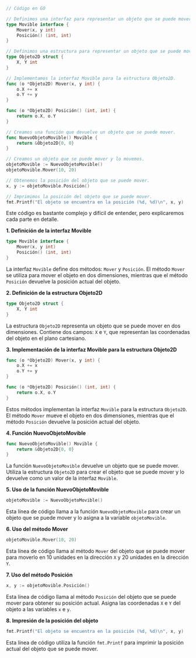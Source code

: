```go
// Código en GO

// Definimos una interfaz para representar un objeto que se puede mover.
type Movible interface {
	Mover(x, y int)
	Posición() (int, int)
}

// Definimos una estructura para representar un objeto que se puede mover en dos dimensiones.
type Objeto2D struct {
	X, Y int
}

// Implementamos la interfaz Movible para la estructura Objeto2D.
func (o *Objeto2D) Mover(x, y int) {
	o.X += x
	o.Y += y
}

func (o *Objeto2D) Posición() (int, int) {
	return o.X, o.Y
}

// Creamos una función que devuelve un objeto que se puede mover.
func NuevoObjetoMovible() Movible {
	return &Objeto2D{0, 0}
}

// Creamos un objeto que se puede mover y lo movemos.
objetoMovible := NuevoObjetoMovible()
objetoMovible.Mover(10, 20)

// Obtenemos la posición del objeto que se puede mover.
x, y := objetoMovible.Posición()

// Imprimimos la posición del objeto que se puede mover.
fmt.Printf("El objeto se encuentra en la posición (%d, %d)\n", x, y)
```

Este código es bastante complejo y difícil de entender, pero explicaremos cada parte en detalle.

**1. Definición de la interfaz Movible**

```go
type Movible interface {
	Mover(x, y int)
	Posición() (int, int)
}
```

La interfaz `Movible` define dos métodos: `Mover` y `Posición`. El método `Mover` se utiliza para mover el objeto en dos dimensiones, mientras que el método `Posición` devuelve la posición actual del objeto.

**2. Definición de la estructura Objeto2D**

```go
type Objeto2D struct {
	X, Y int
}
```

La estructura `Objeto2D` representa un objeto que se puede mover en dos dimensiones. Contiene dos campos: `X` e `Y`, que representan las coordenadas del objeto en el plano cartesiano.

**3. Implementación de la interfaz Movible para la estructura Objeto2D**

```go
func (o *Objeto2D) Mover(x, y int) {
	o.X += x
	o.Y += y
}

func (o *Objeto2D) Posición() (int, int) {
	return o.X, o.Y
}
```

Estos métodos implementan la interfaz `Movible` para la estructura `Objeto2D`. El método `Mover` mueve el objeto en dos dimensiones, mientras que el método `Posición` devuelve la posición actual del objeto.

**4. Función NuevoObjetoMovible**

```go
func NuevoObjetoMovible() Movible {
	return &Objeto2D{0, 0}
}
```

La función `NuevoObjetoMovible` devuelve un objeto que se puede mover. Utiliza la estructura `Objeto2D` para crear el objeto que se puede mover y lo devuelve como un valor de la interfaz `Movible`.

**5. Uso de la función NuevoObjetoMovible**

```go
objetoMovible := NuevoObjetoMovible()
```

Esta línea de código llama a la función `NuevoObjetoMovible` para crear un objeto que se puede mover y lo asigna a la variable `objetoMovible`.

**6. Uso del método Mover**

```go
objetoMovible.Mover(10, 20)
```

Esta línea de código llama al método `Mover` del objeto que se puede mover para moverlo en 10 unidades en la dirección `X` y 20 unidades en la dirección `Y`.

**7. Uso del método Posición**

```go
x, y := objetoMovible.Posición()
```

Esta línea de código llama al método `Posición` del objeto que se puede mover para obtener su posición actual. Asigna las coordenadas `X` e `Y` del objeto a las variables `x` e `y`.

**8. Impresión de la posición del objeto**

```go
fmt.Printf("El objeto se encuentra en la posición (%d, %d)\n", x, y)
```

Esta línea de código utiliza la función `fmt.Printf` para imprimir la posición actual del objeto que se puede mover.
